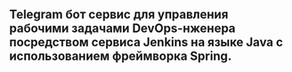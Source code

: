  ## Telegram бот сервис для управления рабочими задачами DevOps-нженера посредством сервиса Jenkins на языке Java с использованием фреймворка Spring.
